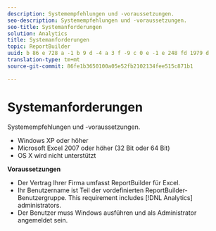 ```yaml
---
description: Systemempfehlungen und -voraussetzungen.
seo-description: Systemempfehlungen und -voraussetzungen.
seo-title: Systemanforderungen
solution: Analytics
title: Systemanforderungen
topic: ReportBuilder
uuid: b 86 e 728 a -1 b 9 d -4 a 3 f -9 c 0 e -1 e 248 fd 1979 d
translation-type: tm+mt
source-git-commit: 86fe1b3650100a05e52fb2102134fee515c871b1

---
```



# Systemanforderungen

Systemempfehlungen und -voraussetzungen.

* Windows XP oder höher
* Microsoft Excel 2007 oder höher (32 Bit oder 64 Bit)
* OS X wird nicht unterstützt

**Voraussetzungen**

* Der Vertrag Ihrer Firma umfasst ReportBuilder für Excel.
* Ihr Benutzername ist Teil der vordefinierten ReportBuilder-Benutzergruppe. This requirement includes [!DNL Analytics] administrators.
* Der Benutzer muss Windows ausführen und als Administrator angemeldet sein.

